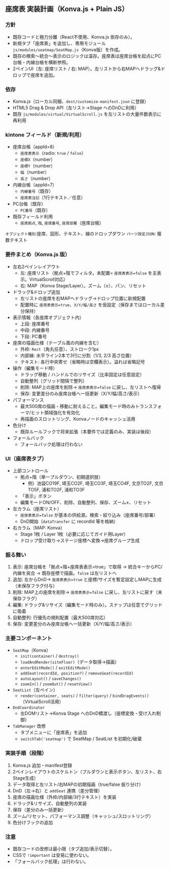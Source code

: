 ## 座席表 実装計画（Konva.js + Plain JS）

### 方針
- 既存コードと極力分離（React不使用、Konva.js 依存のみ）。
- 新規タブ「座席表」を追加し、専用モジュール `js/modules/seatmap/SeatMap.js`（Konva版）を作成。
- 既存の検索〜統合〜表示のロジックは温存。座席表は座席台帳を起点にPC台帳・内線台帳を横断参照。
- 2ペインUI（左: 座席リスト / 右: MAP）。左リストから右MAPへドラッグ&ドロップで座席を追加。

### 依存
- Konva.js（ローカル同梱、`dest/customize-manifest.json` に登録）
- HTML5 Drag & Drop API（左リスト→Stage へのDnDに利用）
- 既存 `js/modules/virtual/VirtualScroll.js` を左リストの大量件数表示に再利用

### kintone フィールド（新規/利用）
- 座席台帳（appId=8）
  - `座席表表示`（radio: `true` / `false`）
  - `座標X`（number）
  - `座標Y`（number）
  - `幅`（number）
  - `高さ`（number）
- 内線台帳（appId=7）
  - `内線番号`（既存）
  - `座席表注記`（1行テキスト／任意）
- PC台帳（既存）
  - `PC番号`（既存）
- 既存フィールド利用
  - `座席拠点`, `階`, `座席番号`, `座席部署`（座席台帳）


`オブジェクト種別`:座席、図形、テキスト、線のドロップダウン
`パーツ設定JSON`: 複数テキスト

### 要件まとめ（Konva.js 版）
- 左右2ペインレイアウト
  - 左: 座席リスト（拠点+階でフィルタ。未配置= `座席表表示=false` を主表示。VirtualScroll対応）
  - 右: MAP（Konva Stage/Layer）。ズーム（±）、パン、リセット
- ドラッグ&ドロップ追加
  - 左リストの座席を右MAPへドラッグ→ドロップ位置に新規配置
  - 配置時に `座席表表示=true`、`X/Y/幅/高さ` を仮設定（保存まではローカル差分保持）
- 表示情報（各座席オブジェクト内）
  - 上段: 座席番号
  - 中段: 内線番号
  - 下段: PC番号
- 座席の描画仕様（テーブル風の内線を含む）
  - 外枠: `Rect`（角丸任意）、ストローク1px
  - 内部線: 水平ライン2本で3行に分割（1/3, 2/3 高さ位置）
  - テキスト: 各行中央寄せ（省略時は空欄表示）。溢れは省略記号
- 操作（編集モード時）
  - ドラッグ移動 / ハンドルでのリサイズ（比率固定は任意設定）
  - 自動整列（グリッド間隔で整列）
  - 削除: MAP上の座席を削除→ `座席表表示=false` に戻し、左リストへ復帰
  - 保存: 変更差分のみ座席台帳へ一括更新（X/Y/幅/高さ/表示）
- パフォーマンス
  - 最大500席の描画・移動に耐えること。編集モード時のみトランスフォーマ/ヒット領域強化を有効化
  - 再描画のスロットリング、Konvaノードのキャッシュ活用
- 色分け
  - 既存ルールフックで将来拡張（本要件では定義のみ、実装は後段）
- フォールバック
  - フォールバック処理は行わない

### UI（座席表タブ）
- 上部コントロール
  - 拠点+階（単一プルダウン、初期選択肢）
    - 例）池袋CO19F, 埼玉CO2F, 埼玉CO3F, 埼玉CO4F, 文京TO2F, 文京TO5F, 浦和TO2F, 浦和TO3F
  - 「表示」ボタン
  - 編集モードON/OFF、削除、自動整列、保存、ズーム±、リセット
- 左カラム（座席リスト）
  - `座席表表示=false` が基本の供給源。検索・絞り込み（座席番号/部署）
  - DnD開始（`dataTransfer` に recordId 等を格納）
- 右カラム（MAP: Konva）
  - Stage 1枚 / Layer 1枚（必要に応じてガイド用Layer）
  - ドロップ受け取り→ステージ座標へ変換→座席グループ生成

### 振る舞い
1) 表示: 座席台帳を「拠点+階+座席表表示=true」で取得 → 統合キーからPC/内線を突合 → 既存座標で描画。`false` は左リストへ
2) 追加: 左からDnD→ `座席表表示=true` と座標/サイズを暫定設定しMAPに生成（未保存フラグ付与）
3) 削除: MAP上の座席を削除→ `座席表表示=false` に戻し、左リストに戻す（未保存フラグ）
4) 編集: ドラッグ&リサイズ（編集モード時のみ）。スナップは任意でグリッドに吸着
5) 自動整列: 行優先の規則配置（最大500席対応）
6) 保存: 変更差分のみ座席台帳へ一括更新（X/Y/幅/高さ/表示）

### 主要コンポーネント
- `SeatMap`（Konva）
  - `init(container)` / `destroy()`
  - `loadAndRender(siteFloor)`（データ取得→描画）
  - `enterEditMode()` / `exitEditMode()`
  - `addSeat(recordId, position?)` / `removeSeat(recordId)`
  - `autoLayout()` / `saveChanges()`
  - `zoomIn()` / `zoomOut()` / `resetView()`
- `SeatList`（左ペイン）
  - `render(container, seats)` / `filter(query)` / `bindDragEvents()`（VirtualScroll活用）
- `DndCoordinator`
  - 左DOMリスト→Konva Stage へのDnD橋渡し（座標変換・受け入れ制御）
- `TabManager` 改修
  - タブメニューに「座席表」を追加
  - `switchTab('seatmap')` で SeatMap / SeatList を初期化/破棄

### 実装手順（段階）
1) Konva.js 追加・manifest登録
2) 2ペインレイアウトのスケルトン（プルダウンと表示ボタン、左リスト、右Stage生成）
3) データ取得と左リスト/右MAPの初期描画（true/false 振り分け）
4) DnD（左→右）と `addSeat` 連携（差分管理）
5) 座席の描画仕様（外枠/内部線/3行テキスト）を実装
6) ドラッグ&リサイズ、自動整列の実装
7) 保存（差分のみ一括更新）
8) ズーム/リセット、パフォーマンス調整（キャッシュ/スロットリング）
9) 色分けフックの追加

### 注意
- 既存コードの改修は最小限（タブ追加/表示切替）。
- CSSで `!important` は安易に使わない。
- 「フォールバック処理」は行わない。

